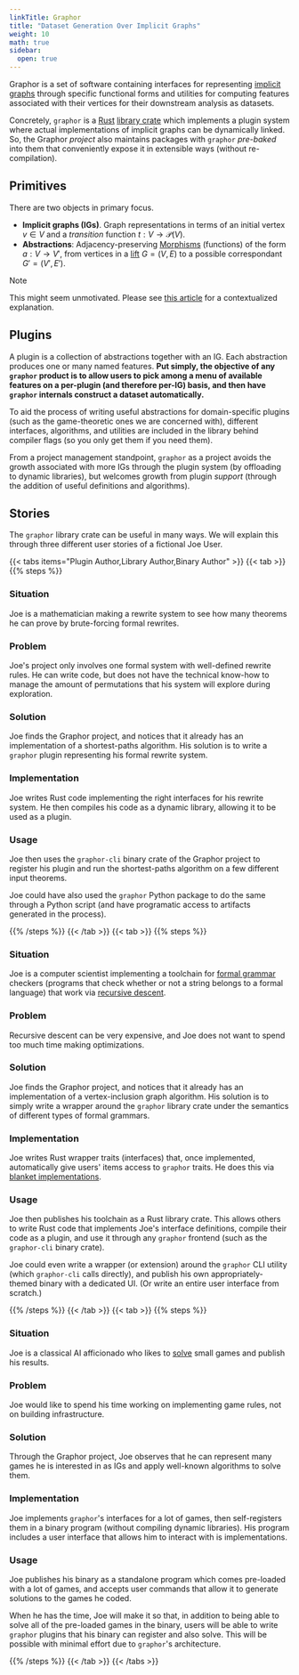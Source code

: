 ```yaml
---
linkTitle: Graphor
title: "Dataset Generation Over Implicit Graphs"
weight: 10
math: true
sidebar:
  open: true
---
```


Graphor is a set of software containing interfaces for representing [implicit graphs](https://en.wikipedia.org/wiki/Implicit_graph) through specific functional forms and utilities for computing features associated with their vertices for their downstream analysis as datasets.

Concretely, `graphor` is a [Rust](https://www.rust-lang.org/) [library crate](https://doc.rust-lang.org/book/ch07-01-packages-and-crates.html) which implements a plugin system where actual implementations of implicit graphs can be dynamically linked. So, the Graphor _project_ also maintains packages with `graphor` _pre-baked_ into them that conveniently expose it in extensible ways (without re-compilation).

## Primitives

There are two objects in primary focus.

* **Implicit graphs (IGs)**. Graph representations in terms of an initial vertex $v \in V$ and a _transition_ function $t : V \to \mathcal{P}(V)$.
* **Abstractions**: Adjacency-preserving [Morphisms](https://en.wikipedia.org/wiki/Morphism) (functions) of the form $a : V \to V'$, from vertices in a [lift](https://en.wikipedia.org/wiki/Covering_graph) $G = (V, E)$ to a possible correspondant $G' = (V', E')$.

> [!NOTE]
> This might seem unmotivated. Please see [this article](https://www.maxfierro.me/representation-concepts-in-game-theoretic-systems/) for a contextualized explanation.

## Plugins

A plugin is a collection of abstractions together with an IG. Each abstraction produces one or many named features. **Put simply, the objective of any `graphor` product is to allow users to pick among a menu of available features on a per-plugin (and therefore per-IG) basis, and then have `graphor` internals construct a dataset automatically.**

To aid the process of writing useful abstractions for domain-specific plugins (such as the game-theoretic ones we are concerned with), different interfaces, algorithms, and utilities are included in the library behind compiler flags (so you only get them if you need them).

From a project management standpoint, `graphor` as a project avoids the growth associated with more IGs through the plugin system (by offloading to dynamic libraries), but welcomes growth from plugin _support_ (through the addition of useful definitions and algorithms).

## Stories

The `graphor` library crate can be useful in many ways. We will explain this through three different user stories of a fictional Joe User.

{{< tabs items="Plugin Author,Library Author,Binary Author" >}}
  {{< tab >}}
  {{% steps %}}

  ### Situation

  Joe is a mathematician making a rewrite system to see how many theorems he can prove by brute-forcing formal rewrites.

  ### Problem

  Joe's project only involves one formal system with well-defined rewrite rules. He can write code, but does not have the technical know-how to manage the amount of permutations that his system will explore during exploration.

  ### Solution

  Joe finds the Graphor project, and notices that it already has an implementation of a shortest-paths algorithm. His solution is to write a `graphor` plugin representing his formal rewrite system.

  ### Implementation

  Joe writes Rust code implementing the right interfaces for his rewrite system. He then compiles his code as a dynamic library, allowing it to be used as a plugin.

  ### Usage

  Joe then uses the `graphor-cli` binary crate of the Graphor project to register his plugin and run the shortest-paths algorithm on a few different input theorems.

  Joe could have also used the `graphor` Python package to do the same through a Python script (and have programatic access to artifacts generated in the process).

  {{% /steps %}}
  {{< /tab >}}
  {{< tab >}}
  {{% steps %}}

  ### Situation

  Joe is a computer scientist implementing a toolchain for [formal grammar](https://en.wikipedia.org/wiki/Formal_grammar) checkers (programs that check whether or not a string belongs to a formal language) that work via [recursive descent](https://en.wikipedia.org/wiki/Recursive_descent_parser).

  ### Problem

  Recursive descent can be very expensive, and Joe does not want to spend too much time making optimizations.

  ### Solution

  Joe finds the Graphor project, and notices that it already has an implementation of a vertex-inclusion graph algorithm. His solution is to simply write a wrapper around the `graphor` library crate under the semantics of different types of formal grammars.

  ### Implementation

  Joe writes Rust wrapper traits (interfaces) that, once implemented, automatically give users' items access to `graphor` traits. He does this via [blanket implementations](https://doc.rust-lang.org/reference/glossary.html#blanket-implementation).

  ### Usage

  Joe then publishes his toolchain as a Rust library crate. This allows others to write Rust code that implements Joe's interface definitions, compile their code as a plugin, and use it through any `graphor` frontend (such as the `graphor-cli` binary crate).

  Joe could even write a wrapper (or extension) around the `graphor` CLI utility (which `graphor-cli` calls directly), and publish his own appropriately-themed binary with a dedicated UI. (Or write an entire user interface from scratch.)

  {{% /steps %}}
  {{< /tab >}}
  {{< tab >}}
  {{% steps %}}

  ### Situation

  Joe is a classical AI afficionado who likes to [solve](https://en.wikipedia.org/wiki/Solved_game) small games and publish his results.

  ### Problem

  Joe would like to spend his time working on implementing game rules, not on building infrastructure.

  ### Solution

  Through the Graphor project, Joe observes that he can represent many games he is interested in as IGs and apply well-known algorithms to solve them.

  ### Implementation

  Joe implements `graphor`'s interfaces for a lot of games, then self-registers them in a binary program (without compiling dynamic libraries). His program includes a user interface that allows him to interact with is implementations.

  ### Usage

  Joe publishes his binary as a standalone program which comes pre-loaded with a lot of games, and accepts user commands that allow it to generate solutions to the games he coded.

  When he has the time, Joe will make it so that, in addition to being able to solve all of the pre-loaded games in the binary, users will be able to write `graphor` plugins that his binary can register and also solve. This will be possible with minimal effort due to `graphor`'s architecture.

  {{% /steps %}}
  {{< /tab >}}
{{< /tabs >}}

